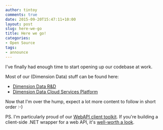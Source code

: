 ```yaml
---
author: tintoy
comments: true
date: 2015-09-20T15:47:11+10:00
layout: post
slug: here-we-go
title: Here we go!
categories:
- Open Source
tags:
- announce
---
```

I've finally had enough time to start opening up our codebase at work.
<!--more-->
Most of our (Dimension Data) stuff can be found here:

* [Dimension Data R&D](https://github.com/DimensionDataCBUSydney/)
* [Dimension Data Cloud Services Platform](https://github.com/DDCloud)

Now that I'm over the hump, expect a lot more content to follow in short order :-)

PS. I'm particularly proud of our [WebAPI client toolkit](https://github.com/DimensionDataCBUSydney/Watt). If you're building a client-side .NET wrapper for a web API, it's [well-worth a look](https://github.com/DimensionDataCBUSydney/Watt/blob/development/v1.0/Watt.Tests/RequestBuilderContextTests.cs#L27).
